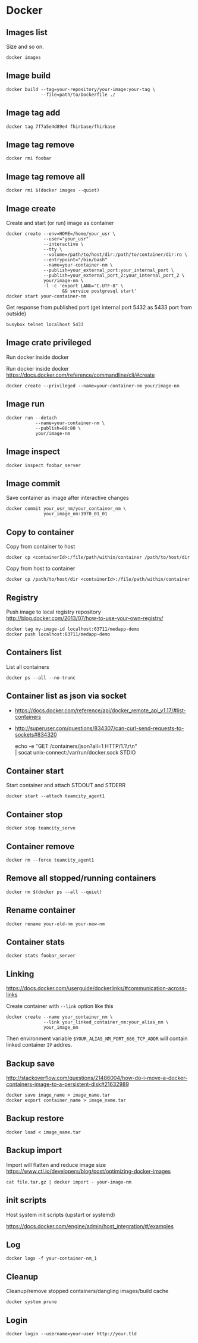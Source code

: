 # Docker

## Images list

Size and so on.

    docker images

## Image build

    docker build --tag=your-repository/your-image:your-tag \
                 --file=path/to/Dockerfile ./

## Image tag add

    docker tag 7f7a5e4d89e4 fhirbase/fhirbase

## Image tag remove

    docker rmi foobar

## Image tag remove all

    docker rmi $(docker images --quiet)

## Image create

Create and start (or run) image as container

    docker create --env=HOME=/home/your_usr \
                  --user="your_usr"
                  --interactive \
                  --tty \
                  --volume=/path/to/host/dir:/path/to/container/dir:ro \
                  --entrypoint="/bin/bash"
                  --name=your-container-nm \
                  --publish=your_external_port:your_internal_port \
                  --publish=your_external_port_2:your_internal_port_2 \
                  your/image-nm \
                  -l -c 'export LANG="C.UTF-8" \
                         && service postgresql start'
    docker start your-container-nm

Get response from published port (get internal port 5432 as 5433 port
from outside)

    busybox telnet localhost 5433

## Image crate privileged

Run docker inside docker

Run docker inside docker
<https://docs.docker.com/reference/commandline/cli/#create>

    docker create --privileged --name=your-container-nm your/image-nm

## Image run

    docker run --detach
               --name=your-container-nm \
               --publish=80:80 \
               your/image-nm

## Image inspect

    docker inspect foobar_server

## Image commit

Save container as image after interactive changes

    docker commit your_usr_nm/your_container_nm \
                  your_image_nm:1970_01_01

## Copy to container 

Copy from container to host

    docker cp <containerId>:/file/path/within/container /path/to/host/dir

Copy from host to container

    docker cp /path/to/host/dir <containerId>:/file/path/within/container

## Registry

Push image to local registry repository  
<http://blog.docker.com/2013/07/how-to-use-your-own-registry/>

    docker tag my-image-id localhost:63711/medapp-demo
    docker push localhost:63711/medapp-demo

## Containers list

List all containers

    docker ps --all --no-trunc

## Container list as json via socket

* <https://docs.docker.com/reference/api/docker_remote_api_v1.17/#list-containers>
* <http://superuser.com/questions/834307/can-curl-send-requests-to-sockets#834320>

    echo -e "GET /containers/json?all=1 HTTP/1.1\r\n" \
      | socat unix-connect:/var/run/docker.sock STDIO

## Container start

Start container and attach STDOUT and STDERR

    docker start --attach teamcity_agent1

## Container stop

    docker stop teamcity_serve

## Container remove

    docker rm --force teamcity_agent1

## Remove all  stopped/running containers

    docker rm $(docker ps --all --quiet)

## Rename container

    docker rename your-old-nm your-new-nm

## Container stats

    docker stats foobar_server

## Linking

<https://docs.docker.com/userguide/dockerlinks/#communication-across-links>

Create container with `--link` option like this

    docker create --name your_container_nm \
                  --link your_linked_container_nm:your_alias_nm \
                  your_image_nm

Then environment variable `$YOUR_ALIAS_NM_PORT_666_TCP_ADDR`
will contain linked container `IP` addres.

## Backup save

<http://stackoverflow.com/questions/21486004/how-do-i-move-a-docker-containers-image-to-a-persistent-disk#21632989>

    docker save image_name > image_name.tar
    docker export container_name > image_name.tar

## Backup restore

    docker load < image_name.tar

## Backup import

Import will flatten and reduce image size
<https://www.ctl.io/developers/blog/post/optimizing-docker-images>

    cat file.tar.gz | docker import - your-image-nm

## init scripts

Host system init scripts (upstart or systemd)

<https://docs.docker.com/engine/admin/host_integration/#/examples>

## Log

    docker logs -f your-container-nm_1

## Cleanup

Cleanup/remove stopped containers/dangling images/build cache

    docker system prune

## Login

    docker login --username=your-user http://your.tld

